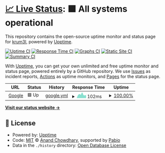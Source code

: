 # [📈 Live Status](https://krum3l.github.io/krum-upptime): <!--live status--> **🟩 All systems operational**

This repository contains the open-source uptime monitor and status page for [krum3l](https://krum3l.github.io/krum-upptime), powered by [Upptime](https://github.com/upptime/upptime).

[![Uptime CI](https://github.com/krum3l/krum-upptime/workflows/Uptime%20CI/badge.svg)](https://github.com/krum3l/krum-upptime/actions?query=workflow%3A%22Uptime+CI%22)
[![Response Time CI](https://github.com/krum3l/krum-upptime/workflows/Response%20Time%20CI/badge.svg)](https://github.com/krum3l/krum-upptime/actions?query=workflow%3A%22Response+Time+CI%22)
[![Graphs CI](https://github.com/krum3l/krum-upptime/workflows/Graphs%20CI/badge.svg)](https://github.com/krum3l/krum-upptime/actions?query=workflow%3A%22Graphs+CI%22)
[![Static Site CI](https://github.com/krum3l/krum-upptime/workflows/Static%20Site%20CI/badge.svg)](https://github.com/krum3l/krum-upptime/actions?query=workflow%3A%22Static+Site+CI%22)
[![Summary CI](https://github.com/krum3l/krum-upptime/workflows/Summary%20CI/badge.svg)](https://github.com/krum3l/krum-upptime/actions?query=workflow%3A%22Summary+CI%22)

With [Upptime](https://upptime.js.org), you can get your own unlimited and free uptime monitor and status page, powered entirely by a GitHub repository. We use [Issues](https://github.com/krum3l/krum-upptime/issues) as incident reports, [Actions](https://github.com/krum3l/krum-upptime/actions) as uptime monitors, and [Pages](https://krum3l.github.io/krum-upptime) for the status page.

<!--start: status pages-->
<!-- This summary is generated by Upptime (https://github.com/upptime/upptime) -->
<!-- Do not edit this manually, your changes will be overwritten -->
<!-- prettier-ignore -->
| URL | Status | History | Response Time | Uptime |
| --- | ------ | ------- | ------------- | ------ |
| <img alt="" src="https://icons.duckduckgo.com/ip3/www.google.com.ico" height="13"> [Google](https://www.google.com) | 🟩 Up | [google.yml](https://github.com/Krum3L/krum-upptime/commits/HEAD/history/google.yml) | <details><summary><img alt="Response time graph" src="./graphs/google/response-time-week.png" height="20"> 102ms</summary><br><a href="https://krum3l.github.io/krum-upptime/history/google"><img alt="Response time 105" src="https://img.shields.io/endpoint?url=https%3A%2F%2Fraw.githubusercontent.com%2FKrum3L%2Fkrum-upptime%2FHEAD%2Fapi%2Fgoogle%2Fresponse-time.json"></a><br><a href="https://krum3l.github.io/krum-upptime/history/google"><img alt="24-hour response time 88" src="https://img.shields.io/endpoint?url=https%3A%2F%2Fraw.githubusercontent.com%2FKrum3L%2Fkrum-upptime%2FHEAD%2Fapi%2Fgoogle%2Fresponse-time-day.json"></a><br><a href="https://krum3l.github.io/krum-upptime/history/google"><img alt="7-day response time 102" src="https://img.shields.io/endpoint?url=https%3A%2F%2Fraw.githubusercontent.com%2FKrum3L%2Fkrum-upptime%2FHEAD%2Fapi%2Fgoogle%2Fresponse-time-week.json"></a><br><a href="https://krum3l.github.io/krum-upptime/history/google"><img alt="30-day response time 105" src="https://img.shields.io/endpoint?url=https%3A%2F%2Fraw.githubusercontent.com%2FKrum3L%2Fkrum-upptime%2FHEAD%2Fapi%2Fgoogle%2Fresponse-time-month.json"></a><br><a href="https://krum3l.github.io/krum-upptime/history/google"><img alt="1-year response time 105" src="https://img.shields.io/endpoint?url=https%3A%2F%2Fraw.githubusercontent.com%2FKrum3L%2Fkrum-upptime%2FHEAD%2Fapi%2Fgoogle%2Fresponse-time-year.json"></a></details> | <details><summary><a href="https://krum3l.github.io/krum-upptime/history/google">100.00%</a></summary><a href="https://krum3l.github.io/krum-upptime/history/google"><img alt="All-time uptime 100.00%" src="https://img.shields.io/endpoint?url=https%3A%2F%2Fraw.githubusercontent.com%2FKrum3L%2Fkrum-upptime%2FHEAD%2Fapi%2Fgoogle%2Fuptime.json"></a><br><a href="https://krum3l.github.io/krum-upptime/history/google"><img alt="24-hour uptime 100.00%" src="https://img.shields.io/endpoint?url=https%3A%2F%2Fraw.githubusercontent.com%2FKrum3L%2Fkrum-upptime%2FHEAD%2Fapi%2Fgoogle%2Fuptime-day.json"></a><br><a href="https://krum3l.github.io/krum-upptime/history/google"><img alt="7-day uptime 100.00%" src="https://img.shields.io/endpoint?url=https%3A%2F%2Fraw.githubusercontent.com%2FKrum3L%2Fkrum-upptime%2FHEAD%2Fapi%2Fgoogle%2Fuptime-week.json"></a><br><a href="https://krum3l.github.io/krum-upptime/history/google"><img alt="30-day uptime 100.00%" src="https://img.shields.io/endpoint?url=https%3A%2F%2Fraw.githubusercontent.com%2FKrum3L%2Fkrum-upptime%2FHEAD%2Fapi%2Fgoogle%2Fuptime-month.json"></a><br><a href="https://krum3l.github.io/krum-upptime/history/google"><img alt="1-year uptime 100.00%" src="https://img.shields.io/endpoint?url=https%3A%2F%2Fraw.githubusercontent.com%2FKrum3L%2Fkrum-upptime%2FHEAD%2Fapi%2Fgoogle%2Fuptime-year.json"></a></details>

<!--end: status pages-->

[**Visit our status website →**](https://krum3l.github.io/krum-upptime)

## 📄 License

- Powered by: [Upptime](https://github.com/upptime/upptime)
- Code: [MIT](./LICENSE) © [Anand Chowdhary](https://anandchowdhary.com), supported by [Pabio](https://pabio.com)
- Data in the `./history` directory: [Open Database License](https://opendatacommons.org/licenses/odbl/1-0/)
